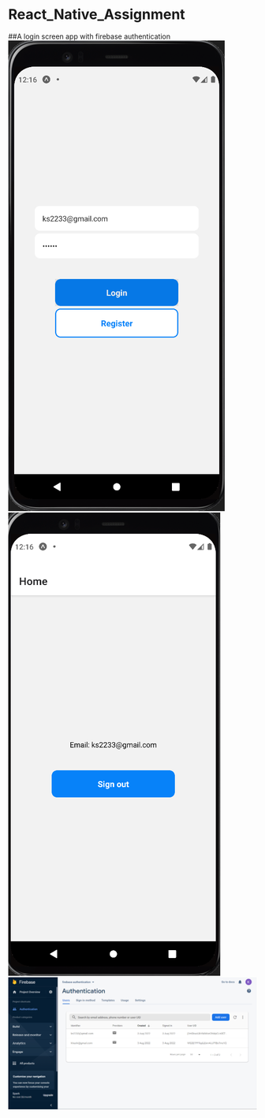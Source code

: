 # React_Native_Assignment
##A login screen app with firebase authentication
![](assets/rn1.png)
![](assets/rn2.png)
![](assets/rn3.png)


